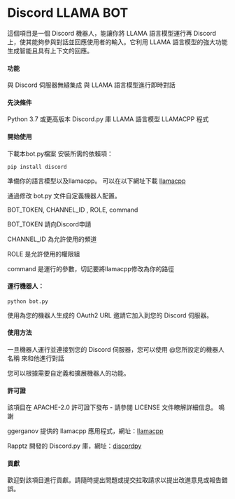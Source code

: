 # Discord LLAMA BOT

這個項目是一個 Discord 機器人，能讓你將 LLAMA 語言模型運行再 Discord 上，使其能夠參與對話並回應使用者的輸入。它利用 LLAMA 語言模型的強大功能生成智能且具有上下文的回應。
#### 功能

   與 Discord 伺服器無縫集成
   與 LLAMA 語言模型進行即時對話
    

#### 先決條件

   Python 3.7 或更高版本
   Discord.py 庫
   LLAMA 語言模型
   LLAMACPP 程式

#### 開始使用

   下載本bot.py檔案
   安裝所需的依賴項：

    pip install discord

   準備你的語言模型以及llamacpp。
   可以在以下網址下載
   [llamacpp](https://github.com/ggerganov/llama.cpp)

   通過修改 bot.py 文件自定義機器人配置。
   
   BOT_TOKEN, CHANNEL_ID , ROLE, command
   
   BOT_TOKEN 請向Discord申請
   
   CHANNEL_ID 為允許使用的頻道
   
   ROLE 是允許使用的權限組
   
   command 是運行的參數，切記要將llamacpp修改為你的路徑
    
#### 運行機器人：

    python bot.py

   使用為您的機器人生成的 OAuth2 URL 邀請它加入到您的 Discord 伺服器。

#### 使用方法

   一旦機器人運行並連接到您的 Discord 伺服器，您可以使用 @您所設定的機器人名稱 來和他進行對話

   您可以根據需要自定義和擴展機器人的功能。
#### 許可證

  該項目在 APACHE-2.0 許可證下發布 - 請參閱 LICENSE 文件瞭解詳細信息。
  鳴謝

   ggerganov 提供的 llamacpp 應用程式，網址：[llamacpp](https://github.com/ggerganov/llama.cpp)
   
   Rapptz 開發的 Discord.py 庫，網址：[discordpy](https://github.com/Rapptz/discord.py)


#### 貢獻

歡迎對該項目進行貢獻。請隨時提出問題或提交拉取請求以提出改進意見或報告錯誤。

